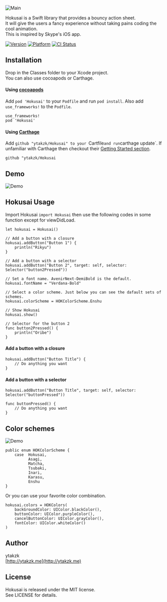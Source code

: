 ![Main](https://raw.githubusercontent.com/wiki/ytakzk/Hokusai/images/main.jpg)

Hokusai is a Swift library that provides a bouncy action sheet.  
It will give the users a fancy experience without taking pains coding the cool animation.  
This is inspired by Skype's iOS app.

[![Version](https://img.shields.io/cocoapods/v/Hokusai.svg?style=flat)](http://cocoapods.org/pods/Hokusai)
[![Platform](https://img.shields.io/cocoapods/p/Hokusai.svg?style=flat)](http://cocoapods.org/pods/Hokusai)
[![CI Status](http://img.shields.io/travis/ytakzk/Hokusai.svg?style=flat)](https://travis-ci.org/ytakzk/Hokusai)

## Installation

Drop in the Classes folder to your Xcode project.  
You can also use cocoapods or Carthage.

#### Using [cocoapods](http://cocoapods.org/)

Add `pod 'Hokusai'` to your `Podfile` and run `pod install`. Also add `use_frameworks!` to the `Podfile`.

```
use_frameworks!
pod 'Hokusai'
```

#### Using [Carthage](https://github.com/Carthage/Carthage)

Add `github "ytakzk/Hokusai" to your `Cartfile` and run `carthage update`. If unfamiliar with Carthage then checkout their [Getting Started section](https://github.com/Carthage/Carthage#getting-started).

```
github "ytakzk/Hokusai
```

## Demo
![Demo](https://raw.githubusercontent.com/wiki/ytakzk/Hokusai/images/demo.gif)

## Hokusai Usage
Import Hokusai ```import Hokusai``` then use the following codes in some function except for viewDidLoad.  

```
let hokusai = Hokusai()

// Add a button with a closure
hokusai.addButton("Button 1") {
    println("Rikyu")
}

// Add a button with a selector
hokusai.addButton("Button 2", target: self, selector: Selector("button2Pressed"))

// Set a font name. AvenirNext-DemiBold is the default.
hokusai.fontName = "Verdana-Bold"

// Select a color scheme. Just below you can see the dafault sets of schemes.
hokusai.colorScheme = HOKColorScheme.Enshu

// Show Hokusai
hokusai.show()

// Selector for the button 2
func button2Pressed() {
    println("Oribe")
}
```

#### Add a button with a closure
```
hokusai.addButton("Button Title") {
    // Do anything you want
}
```

#### Add a button with a selector
```
hokusai.addButton("Button Title", target: self, selector: Selector("buttonPressed"))

func buttonPressed() {
    // Do anything you want
}
```

## Color schemes
![Demo](https://raw.githubusercontent.com/wiki/ytakzk/Hokusai/images/colors.jpg)


```
public enum HOKColorScheme {
    case  Hokusai,
          Asagi,
          Matcha,
          Tsubaki,
          Inari,
          Karasu,
          Enshu
}
```

Or you can use your favorite color combination.
```
hokusai.colors = HOKColors(
    backGroundColor: UIColor.blackColor(),
    buttonColor: UIColor.purpleColor(),
    cancelButtonColor: UIColor.grayColor(),
    fontColor: UIColor.whiteColor()
)
```

## Author
ytakzk  
 [http://ytakzk.me](http://ytakzk.me)
 
## License
Hokusai is released under the MIT license.  
See LICENSE for details.

